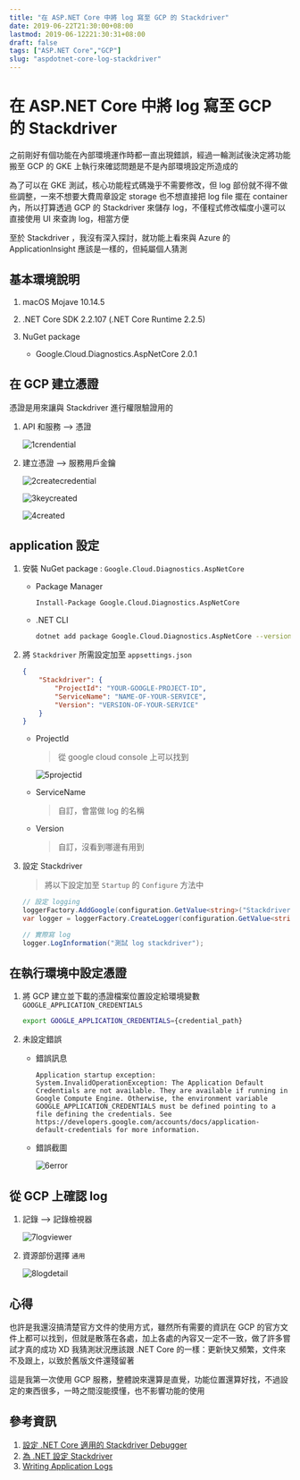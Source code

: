 ```yaml
---
title: "在 ASP.NET Core 中將 log 寫至 GCP 的 Stackdriver"
date: 2019-06-22T21:30:00+08:00
lastmod: 2019-06-12221:30:31+08:00
draft: false
tags: ["ASP.NET Core","GCP"]
slug: "aspdotnet-core-log-stackdriver"
---
```


# 在 ASP.NET Core 中將 log 寫至 GCP 的 Stackdriver

之前剛好有個功能在內部環境運作時都一直出現錯誤，經過一輪測試後決定將功能搬至 GCP 的 GKE 上執行來確認問題是不是內部環境設定所造成的

為了可以在 GKE 測試，核心功能程式碼幾乎不需要修改，但 log 部份就不得不做些調整，一來不想要大費周章設定 storage 也不想直接把 log file 擺在 container 內，所以打算透過 GCP 的 Stackdriver 來儲存 log，不僅程式修改幅度小還可以直接使用 UI 來查詢 log，相當方便

至於 Stackdriver ，我沒有深入探討，就功能上看來與 Azure 的 ApplicationInsight 應該是一樣的，但純屬個人猜測

## 基本環境說明

1. macOS Mojave 10.14.5
2. .NET Core SDK 2.2.107 (.NET Core Runtime 2.2.5)
3. NuGet package

    - Google.Cloud.Diagnostics.AspNetCore 2.0.1

## 在 GCP 建立憑證

憑證是用來讓與 Stackdriver 進行權限驗證用的

1. API 和服務 --> 憑證

    ![1crendential](https://user-images.githubusercontent.com/3851540/59965713-76812280-9544-11e9-81c4-a68b32bb0d06.png)

2. 建立憑證 --> 服務用戶金鑰

    ![2createcredential](https://user-images.githubusercontent.com/3851540/59965715-76812280-9544-11e9-8448-c2f2b8191a0c.png)

    ![3keycreated](https://user-images.githubusercontent.com/3851540/59965716-76812280-9544-11e9-89b7-88559e4f491c.png)

    ![4created](https://user-images.githubusercontent.com/3851540/59965717-7719b900-9544-11e9-8f06-607e13f08bc2.png)

## application 設定

1. 安裝 NuGet package : `Google.Cloud.Diagnostics.AspNetCore`

    - Package Manager

        ```bash
        Install-Package Google.Cloud.Diagnostics.AspNetCore
        ```

    - .NET CLI

        ```bash
        dotnet add package Google.Cloud.Diagnostics.AspNetCore --version 2.0.1
        ```

2. 將 `Stackdriver` 所需設定加至 `appsettings.json `

    ```json
    {
        "Stackdriver": {
            "ProjectId": "YOUR-GOOGLE-PROJECT-ID",
            "ServiceName": "NAME-OF-YOUR-SERVICE",
            "Version": "VERSION-OF-YOUR-SERVICE"
        }
    }
    ```

    - ProjectId

        > 從 google cloud console 上可以找到

        ![5projectid](https://user-images.githubusercontent.com/3851540/59965718-7719b900-9544-11e9-8453-f9d99b456bdd.png)

    - ServiceName

        > 自訂，會當做 log 的名稱

    - Version

        > 自訂，沒看到哪邊有用到

3. 設定 Stackdriver

    > 將以下設定加至 `Startup` 的 `Configure` 方法中

    ```cs
    // 設定 logging 
    loggerFactory.AddGoogle(configuration.GetValue<string>("Stackdriver:ProjectId"));
    var logger = loggerFactory.CreateLogger(configuration.GetValue<string>("Stackdriver:ServiceName"));

    // 實際寫 log
    logger.LogInformation("測試 log stackdriver");
    ```

## 在執行環境中設定憑證

1. 將 GCP 建立並下載的憑證檔案位置設定給環境變數 `GOOGLE_APPLICATION_CREDENTIALS`

    ```bash
    export GOOGLE_APPLICATION_CREDENTIALS={credential_path}
    ```

2. 未設定錯誤

    - 錯誤訊息

        ```text
        Application startup exception: System.InvalidOperationException: The Application Default Credentials are not available. They are available if running in Google Compute Engine. Otherwise, the environment variable GOOGLE_APPLICATION_CREDENTIALS must be defined pointing to a file defining the credentials. See https://developers.google.com/accounts/docs/application-default-credentials for more information.

        ```

    - 錯誤截圖

        ![6error](https://user-images.githubusercontent.com/3851540/59965719-7719b900-9544-11e9-9695-eaa485455c4e.png)

## 從 GCP 上確認 log

1. 記錄 --> 記錄檢視器

    ![7logviewer](https://user-images.githubusercontent.com/3851540/59965720-7719b900-9544-11e9-9ac8-113cc7489490.png)

2. 資源部份選擇 `通用`

    ![8logdetail](https://user-images.githubusercontent.com/3851540/59965722-77b24f80-9544-11e9-972b-c99b67ab82ac.png)

## 心得

也許是我還沒搞清楚官方文件的使用方式，雖然所有需要的資訊在 GCP 的官方文件上都可以找到，但就是散落在各處，加上各處的內容又一定不一致，做了許多嘗試才真的成功 XD    我猜測狀況應該跟 .NET Core 的一樣：更新快又頻繁，文件來不及跟上，以致於舊版文件還殘留著

這是我第一次使用 GCP 服務，整體說來還算是直覺，功能位置還算好找，不過設定的東西很多，一時之間沒能摸懂，也不影響功能的使用

## 參考資訊

1. [設定 .NET Core 適用的 Stackdriver Debugger](https://cloud.google.com/debugger/docs/setup/dotnet?hl=zh-tw)
2. [為 .NET 設定 Stackdriver](https://cloud.google.com/dotnet/docs/stackdriver?hl=zh-tw)
3. [Writing Application Logs](https://cloud.google.com/appengine/docs/flexible/dotnet/writing-application-logs?hl=zh-tw#writing_application_logs_1)
